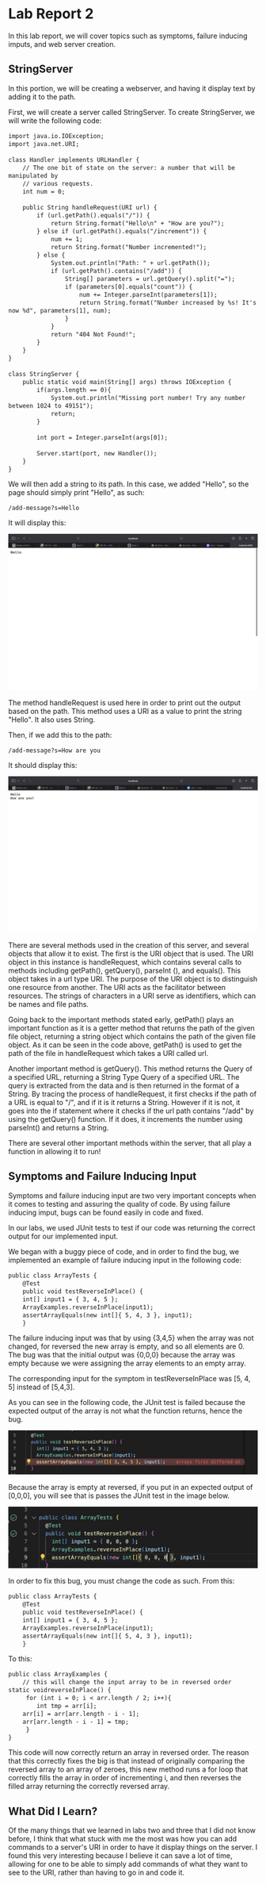 # Lab Report 2  

In this lab report, we will cover topics such as symptoms, failure inducing imputs, and web server creation.     

## StringServer    

In this portion, we will be creating a webserver, and having it display text by adding it to the path.  

First, we will create a server called StringServer. To create StringServer, we will write the following code:     

```
import java.io.IOException;
import java.net.URI;

class Handler implements URLHandler {
    // The one bit of state on the server: a number that will be manipulated by
    // various requests.
    int num = 0;

    public String handleRequest(URI url) {
        if (url.getPath().equals("/")) {
            return String.format("Hello\n" + "How are you?");
        } else if (url.getPath().equals("/increment")) {
            num += 1;
            return String.format("Number incremented!");
        } else {
            System.out.println("Path: " + url.getPath());
            if (url.getPath().contains("/add")) {
                String[] parameters = url.getQuery().split("=");
                if (parameters[0].equals("count")) {
                    num += Integer.parseInt(parameters[1]);
                    return String.format("Number increased by %s! It's now %d", parameters[1], num);
                }
            }
            return "404 Not Found!";
        }
    }
}

class StringServer {
    public static void main(String[] args) throws IOException {
        if(args.length == 0){
            System.out.println("Missing port number! Try any number between 1024 to 49151");
            return;
        }

        int port = Integer.parseInt(args[0]);

        Server.start(port, new Handler());
    }
}
```  
  
   
   We will then add a string to its path. In this case, we added "Hello", so the page should simply print "Hello", as such:

```
/add-message?s=Hello
```  
It will display this:     

![Image](server2.jpeg)
  
The method handleRequest is used here in order to print out the output based on the path. This method uses a URI as a value to print the string "Hello". It also uses String.
  
Then, if we add this to the path:  
```
/add-message?s=How are you
```  
  
It should display this:      

![Image](server1.jpeg)


There are several methods used in the creation of this server, and several objects that allow it to exist. The first is the URI object that is used. The URI object in this instance is handleRequest, which contains several calls to methods including getPath(), getQuery(), parseInt (), and equals(). This object takes in a url type URI. The purpose of the URI object is to distinguish one resource from another. The URI acts as the facilitator between resources. The strings of characters in a URI serve as identifiers, which can be names and file paths.   

Going back to the important methods stated early, getPath() plays an important function as it is a getter method that returns the path of the given file object, returning a string object which contains the path of the given file object. As it can be seen in the code above, getPath() is used to get the path of the file in handleRequest which takes a URI called url.   

Another important method is getQuery(). This method returns the Query of a specified URL, returning a String Type Query of a specified URL. The query is extracted from the data and is then returned in the format of a String. By tracing the process of handleRequest, it first checks if the path of a URL is equal to "/", and if it is it returns a String. However if it is not, it goes into the if statement where it checks if the url path contains "/add" by using the getQuery() function. If it does, it increments the number using parseInt() and returns a String.

There are several other important methods within the server, that all play a function in allowing it to run!





## Symptoms and Failure Inducing Input  

Symptoms and failure inducing input are two very important concepts when it comes to testing and assuring the quality of code. By using failure inducing imput, bugs can be found easily in code and fixed.   

In our labs, we used JUnit tests to test if our code was returning the correct output for our implemented input.   

We began with a buggy piece of code, and in order to find the bug, we implemented an example of failure inducing input in the following code:   

```
public class ArrayTests {
	@Test 
	public void testReverseInPlace() {
    int[] input1 = { 3, 4, 5 };
    ArrayExamples.reverseInPlace(input1);
    assertArrayEquals(new int[]{ 5, 4, 3 }, input1);
	}
```
  
The failure inducing input was that by using {3,4,5} when the array was not changed, for reversed the new array is empty, and so all elements are 0. The bug was that the initial output was {0,0,0} because the array was empty because we were assigning the array elements to an empty array.   

The corresponding input for the symptom in testReverseInPlace was [5, 4, 5] instead of [5,4,3].  

As you can see in the following code, the JUnit test is failed because the expected output of the array is not what the function returns, hence the bug.  

![Image](code3.jpeg)

Because the array is empty at reversed, if you put in an expected output of [0,0,0], you will see that is passes the JUnit test in the image below.    

![Image](code2.jpeg)
  
In order to fix this bug, you must change the code as such. From this:  

```
public class ArrayTests {
	@Test 
	public void testReverseInPlace() {
    int[] input1 = { 3, 4, 5 };
    ArrayExamples.reverseInPlace(input1);
    assertArrayEquals(new int[]{ 5, 4, 3 }, input1);
	}
```  

To this:  


```
public class ArrayExamples {
	// this will change the input array to be in reversed order 
static voidreverseInPlace() {
     for (int i = 0; i < arr.length / 2; i++){
    	int tmp = arr[i];
	arr[i] = arr[arr.length - i - 1];
	arr[arr.length - i - 1] = tmp;
     }
}
```  
This code will now correctly return an array in reversed order. The reason that this correctly fixes the big is that instead of originally comparing the reversed array to an array of zeroes, this new method runs a for loop that correctly fills the array in order of incrementing i, and then reverses the filled array returning the correctly reversed array.   

## What Did I Learn?  

Of the many things that we learned in labs two and three that I did not know before, I think that what stuck with me the most was how you can add commands to a server's URI in order to have it display things on the server. I found this very interesting because I believe it can save a lot of time, allowing for one to be able to simply add commands of what they want to see to the URI, rather than having to go in and code it. 


